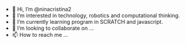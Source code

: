 - 👋 Hi, I’m @ninacristina2
- 👀 I’m interested in technology, robotics and computational thinking.
- 🌱 I’m currently learning program in SCRATCH and javascript.
- 💞️ I’m looking to collaborate on ...
- 📫 How to reach me ...

<!---
ninacristina2/ninacristina2 is a ✨ special ✨ repository because its `README.md` (this file) appears on your GitHub profile.
You can click the Preview link to take a look at your changes.
--->
